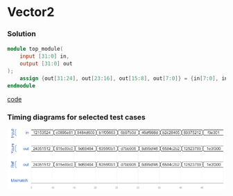 # Vector2
### Solution
```Verilog
module top_module( 
    input [31:0] in,
    output [31:0] out
);
    assign {out[31:24], out[23:16], out[15:8], out[7:0]} = {in[7:0], in[15:8], in[23:16], in[31:24]};
endmodule
```
[code](./13.v)

### Timing diagrams for selected test cases
![result](./result.png)
